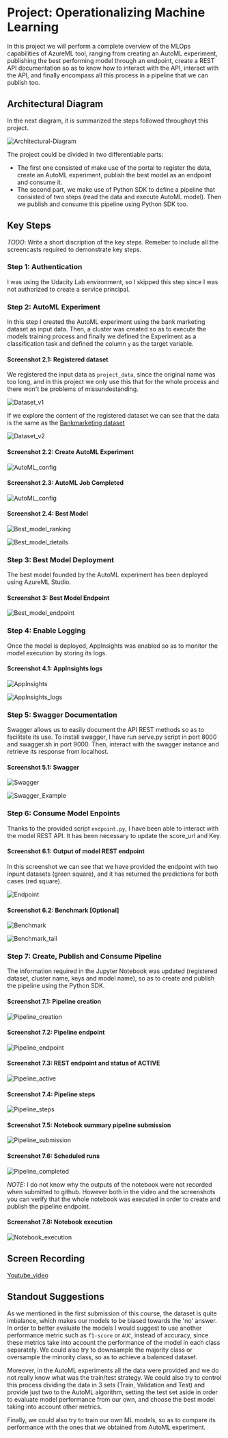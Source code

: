 #  Project: Operationalizing Machine Learning

In this project we will perform a complete overview of the MLOps capabilities of AzureML tool, ranging from creating an AutoML experiment, publishing the best performing model through an endpoint, create a REST API documentation so as to know how to interact with the API, interact with the API, and finally encompass all this process in a pipeline that we can publish too.

## Architectural Diagram

In the next diagram, it is summarized the steps followed throughoyt this project.

![Architectural-Diagram](./screenshots/Udacity_project2_architecture.png)

The project could be divided in two differentiable parts:

 - The first one consisted of make use of the portal to register the data, create an AutoML experiment, publish the best model as an endpoint and consume it.
 - The second part, we make use of Python SDK to define a pipeline that consisted of two steps (read the data and execute AutoML model). Then we publish and consume this pipeline using Python SDK too.



## Key Steps
*TODO*: Write a short discription of the key steps. Remeber to include all the screencasts required to demonstrate key steps. 

### Step 1: Authentication

I was using the Udacity Lab environment, so I skipped this step since I was not authorized to create a service principal.

### Step 2: AutoML Experiment

In this step I created the AutoML experiment using the bank marketing dataset as input data. Then, a cluster was created so as to execute the models training process and finally we defined the Experiment as a classification task and defined the column `y` as the target variable.

#### Screenshot 2.1: Registered dataset
We registered the input data as `project_data`, since the original name was too long, and in this project we only use this that for the whole process and there won't be problems of missundestanding.

![Dataset_v1](./screenshots/Registered_dataset_v1.PNG)

If we explore the content of the registered dataset we can see that the data is the same as the [Bankmarketing dataset](!https://automlsamplenotebookdata.blob.core.windows.net/automl-sample-notebook-data/bankmarketing_train.csv)

![Dataset_v2](./screenshots/Registered_dataset_v2.PNG)

#### Screenshot 2.2: Create AutoML Experiment

![AutoML_config](./screenshots/AutoML_config.PNG)

#### Screenshot 2.3: AutoML Job Completed

![AutoML_config](./screenshots/AutoML_run_Succesful.PNG)

#### Screenshot 2.4: Best Model

![Best_model_ranking](./screenshots/Best_model.PNG)

![Best_model_details](./screenshots/Best_model_details.PNG)

### Step 3: Best Model Deployment

The best model founded by the AutoML experiment has been deployed using AzureML Studio.

#### Screenshot 3: Best Model Endpoint

![Best_model_endpoint](./screenshots/Best_model_endpoint.PNG)

### Step 4: Enable Logging

Once the model is deployed, AppInsights was enabled so as to monitor the model execution by storing its logs.

#### Screenshot 4.1: AppInsights logs

![AppInsights](./screenshots/AppInsights_ON.PNG)

![AppInsights_logs](./screenshots/AppInsights_logs.PNG)

### Step 5: Swagger Documentation

Swagger allows us to easily document the API REST methods so as to facilitate its use. To install swagger, I have run serve.py script in port 8000 and swagger.sh in port 9000. Then, interact with the swagger instance and retrieve its response from localhost.

#### Screenshot 5.1: Swagger

![Swagger](./screenshots/Swagger_run1.PNG)

![Swagger_Example](./screenshots/Swagger_example_run.PNG)

### Step 6: Consume Model Enpoints

Thanks to the provided script `endpoint.py`, I have been able to interact with the model REST API. It has been necessary to update the score_url and Key.

#### Screenshot 6.1: Output of model REST endpoint

In this screenshot we can see that we have provided the endpoint with two inpunt datasets (green square), and it has returned the predictions for both cases (red square).

![Endpoint](./screenshots/Endpoint_output_step6.PNG)

#### Screenshot 6.2: Benchmark [Optional] 

![Benchmark](./screenshots/Benchmark_v1.PNG) 

![Benchmark_tail](./screenshots/Benchmark_v2_tail.PNG) 

### Step 7: Create, Publish and Consume Pipeline

The information required in the Jupyter Notebook was updated (registered dataset, cluster name, keys and model name), so as to create and publish the pipeline using the Python SDK.

#### Screenshot 7.1: Pipeline creation

![Pipeline_creation](./screenshots/Pipeline_creation.PNG) 

#### Screenshot 7.2: Pipeline endpoint

![Pipeline_endpoint](./screenshots/Pipeline_endpoint.PNG)


#### Screenshot 7.3: REST endpoint and status of ACTIVE

![Pipeline_active](./screenshots/Published_pipeline_REST_ACTIVE.PNG) 

#### Screenshot 7.4: Pipeline steps

![Pipeline_steps](./screenshots/Pipeline_endpoint_outline.PNG)

#### Screenshot 7.5: Notebook summary pipeline submission

![Pipeline_submission](./screenshots/Pipeline_submission_summary.PNG)

#### Screenshot 7.6: Scheduled runs

![Pipeline_completed](./screenshots/Pipeline_endpoint_completed.PNG)

*NOTE:* I do not know why the outputs of the notebook  were not recorded when submitted to github. However both in the video and the screenshots you can verify that the whole notebook was executed in order to create and publish the pipeline endpoint.

#### Screenshot 7.8: Notebook execution

![Notebook_execution](./screenshots/Notebook_execution.PNG)

## Screen Recording

[Youtube_video](https://youtu.be/xIrkuYJ_aoI?feature=shared&t=37)





## Standout Suggestions

As we mentioned in the first submission of this course, the dataset is quite imbalance, which makes our models to be biased towards the 'no' answer. In order to better evaluate the models I would suggest to use another performance metric such as `f1-score` or `AUC`, instead of accuracy, since these metrics take into account the performance of the model in each class separately. We could also try to downsample the majority class or oversample the minority class, so as to achieve a balanced dataset.

Moreover, in the AutoML experiments all the data were provided and we do not really know what was the train/test strategy. We could also try to control this process dividing the data in 3 sets (Train, Validation and Test) and provide just two to the AutoML algorithm, setting the test set aside in order to evaluate model performance from our own, and choose the best model taking into account other metrics.

Finally, we could also try to train our own ML models, so as to compare its performance with the ones that we obtained from AutoML experiment.
